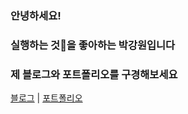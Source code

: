 ### 안녕하세요!
### 실행하는 것🏃을 좋아하는 박강원입니다
### 제 블로그와 포트폴리오를 구경해보세요



[블로그](https://kangwonpark27.tistory.com/) |
[포트폴리오](https://my.surfit.io/w/1831503843)

